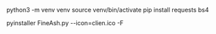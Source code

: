python3 -m venv venv
source venv/bin/activate
pip install requests bs4

pyinstaller FineAsh.py --icon=clien.ico -F